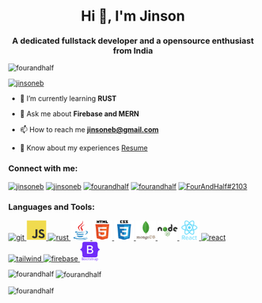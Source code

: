 <h1 align="center">Hi 👋, I'm Jinson</h1>
<h3 align="center">A dedicated fullstack developer and a opensource enthusiast from India</h3>

<p align="left"> <img src="https://komarev.com/ghpvc/?username=fourandhalf&label=Profile%20views&color=0e75b6&style=flat" alt="fourandhalf" /> </p>

<p align="left"> <a href="https://twitter.com/jinsoneb" target="blank"><img src="https://img.shields.io/twitter/follow/jinsoneb?logo=twitter&style=for-the-badge" alt="jinsoneb" /></a> </p>

- 🌱 I’m currently learning **RUST**

- 💬 Ask me about **Firebase and MERN**

- 📫 How to reach me **jinsoneb@gmail.com**

- 📄 Know about my experiences [Resume]([https://drive.google.com/file/d/1ni24HygIdPCroFomOvGyB-djMwLlE9FY/view?usp=drive_link])

<h3 align="left">Connect with me:</h3>
<p align="left">
<a href="https://twitter.com/jinsoneb" target="blank"><img align="center" src="https://raw.githubusercontent.com/rahuldkjain/github-profile-readme-generator/master/src/images/icons/Social/twitter.svg" alt="jinsoneb" height="30" width="40" /></a>
<a href="https://linkedin.com/in/jinsoneb" target="blank"><img align="center" src="https://raw.githubusercontent.com/rahuldkjain/github-profile-readme-generator/master/src/images/icons/Social/linked-in-alt.svg" alt="jinsoneb" height="30" width="40" /></a>
<a href="https://stackoverflow.com/users/fourandhalf" target="blank"><img align="center" src="https://raw.githubusercontent.com/rahuldkjain/github-profile-readme-generator/master/src/images/icons/Social/stack-overflow.svg" alt="fourandhalf" height="30" width="40" /></a>
<a href="https://www.leetcode.com/fourandhalf" target="blank"><img align="center" src="https://raw.githubusercontent.com/rahuldkjain/github-profile-readme-generator/master/src/images/icons/Social/leet-code.svg" alt="fourandhalf" height="30" width="40" /></a>
<a href="https://discord.gg/FourAndHalf#2103" target="blank"><img align="center" src="https://raw.githubusercontent.com/rahuldkjain/github-profile-readme-generator/master/src/images/icons/Social/discord.svg" alt="FourAndHalf#2103" height="30" width="40" /></a>
</p>

<h3 align="left">Languages and Tools:</h3>
<p align="left">  <a href="https://git-scm.com/" target="_blank" rel="noreferrer"> <img src="https://www.vectorlogo.zone/logos/git-scm/git-scm-icon.svg" alt="git" width="40" height="40"/> </a> <a href="https://developer.mozilla.org/en-US/docs/Web/JavaScript" target="_blank" rel="noreferrer"> <img src="https://raw.githubusercontent.com/devicons/devicon/master/icons/javascript/javascript-original.svg" alt="javascript" width="40" height="40"/> </a> <a href="https://www.rust-lang.org/learn" target="_blank" rel="noreferrer"> <img src="https://upload.wikimedia.org/wikipedia/commons/thumb/d/d5/Rust_programming_language_black_logo.svg/1024px-Rust_programming_language_black_logo.svg.png" alt="rust" width="40" height="40"/> </a> <a href="https://docs.oracle.com/en/java/" target="_blank" rel="noreferrer"> <img src="https://raw.githubusercontent.com/devicons/devicon/master/icons/java/java-original.svg" alt="java" width="40" height="40"/> </a> <a href="https://www.w3.org/html/" target="_blank" rel="noreferrer"> <img src="https://raw.githubusercontent.com/devicons/devicon/master/icons/html5/html5-original-wordmark.svg" alt="html5" width="40" height="40"/> </a> <a href="https://www.w3schools.com/css/" target="_blank" rel="noreferrer"> <img src="https://raw.githubusercontent.com/devicons/devicon/master/icons/css3/css3-original-wordmark.svg" alt="css3" width="40" height="40"/> </a>  <a href="https://www.mongodb.com/" target="_blank" rel="noreferrer"> <img src="https://raw.githubusercontent.com/devicons/devicon/master/icons/mongodb/mongodb-original-wordmark.svg" alt="mongodb" width="40" height="40"/> </a> <a href="https://nodejs.org" target="_blank" rel="noreferrer"> <img src="https://raw.githubusercontent.com/devicons/devicon/master/icons/nodejs/nodejs-original-wordmark.svg" alt="nodejs" width="40" height="40"/> </a> <a href="https://reactjs.org/" target="_blank" rel="noreferrer"> <img src="https://raw.githubusercontent.com/devicons/devicon/master/icons/react/react-original-wordmark.svg" alt="react" width="40" height="40"/> </a> <a href="https://docs.spring.io/spring-boot/docs/current/reference/htmlsingle/" target="_blank" rel="noreferrer"> <img src="https://cdn.worldvectorlogo.com/logos/spring-3.svg" alt="react" width="40" height="40"/> </a> <a href="https://tailwindcss.com/" target="_blank" rel="noreferrer"> <img src="https://www.vectorlogo.zone/logos/tailwindcss/tailwindcss-icon.svg" alt="tailwind" width="40" height="40"/> </a> <a href="https://firebase.google.com/" target="_blank" rel="noreferrer"> <img src="https://www.vectorlogo.zone/logos/firebase/firebase-icon.svg" alt="firebase" width="40" height="40"/> <a href="https://getbootstrap.com" target="_blank" rel="noreferrer"> <img src="https://raw.githubusercontent.com/devicons/devicon/master/icons/bootstrap/bootstrap-plain-wordmark.svg" alt="bootstrap" width="40" height="40"/> </a> </p>

<p><img align="left" src="https://github-readme-stats.vercel.app/api/top-langs?username=fourandhalf&show_icons=true&locale=en&layout=compact" alt="fourandhalf" /></p>

<p>&nbsp;<img align="center" src="https://github-readme-stats.vercel.app/api?username=fourandhalf&show_icons=true&locale=en" alt="fourandhalf" /></p>

<p><img align="center" src="https://github-readme-streak-stats.herokuapp.com/?user=fourandhalf&" alt="fourandhalf" /></p>

